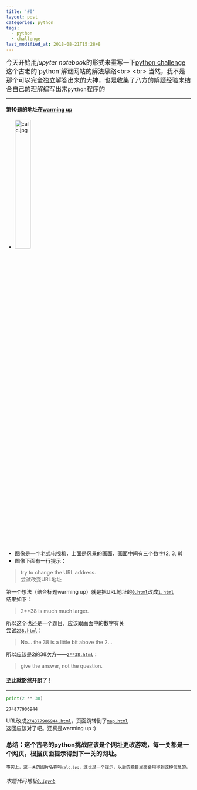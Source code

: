 ```yaml
---
title: '#0'
layout: post
categories: python
tags:
  - python
  - challenge
last_modified_at: 2018-08-21T15:28+8
---
```

<big>今天开始用*jupyter notebook*的形式来重写一下[python challenge]("http://www.pythonchallenge.com")这个古老的`python`解谜网站的解法思路<br>
<br>
当然，我不是那个可以完全独立解答出来的大神，也是收集了八方的解题经验来结合自己的理解编写出来`python`程序的</big>

---

#### 第<del>1</del>0题的地址在[warming up](http://www.pythonchallenge.com/pc/def/0.html "#0")
* <img src="http://www.pythonchallenge.com/pc/def/calc.jpg" alt="calc.jpg" width="30%" height="30%"/>
* 图像是一个老式电视机，上面是风景的画面，画面中间有三个数字(2, 3, 8)
* 图像下面有一行提示：
> try to change the URL address.<br>
> 尝试改变URL地址

第一个想法（结合标题warming up）就是把URL地址的[`0.html`][0]改成[`1.html`][1]<br>
结果如下：
> 2**38 is much much larger.

[0]: http://www.pythonchallenge.com/pc/def/0.html
[1]: http://www.pythonchallenge.com/pc/def/1.html

所以这个也还是一个题目，应该跟画面中的数字有关<br>
尝试[`238.html`][2]：
> No... the 38 is a little bit above the 2...

所以应该是2的38次方——[`2**38.html`][3]：
> give the answer, not the question.

#### 至此就豁然开朗了！
---

[2]: http://www.pythonchallenge.com/pc/def/238.html
[3]: http://www.pythonchallenge.com/pc/def/2**38.html


```python
print(2 ** 38)
```

    274877906944
    

URL改成[`274877906944.html`][4]，页面跳转到了[`map.html`][5]<br>
这回应该对了吧。还真是warming up :)

[4]: http://www.pythonchallenge.com/pc/def/274877906944.html
[5]: http://www.pythonchallenge.com/pc/def/map.html

### 总结：这个古老的python挑战应该是个网址更改游戏，每一关都是一个网页，根据页面提示得到下一关的网址。
<small>事实上，这一关的图片名称叫`calc.jpg`，这也是一个提示，以后的题目里面会用得到这种信息的。</small>
###### 本题代码地址[`0.ipynb`](https://github.com/StevenPZChan/pythonchallenge/blob/notebook/nbfiles/0.ipynb)
